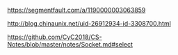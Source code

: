 https://segmentfault.com/a/1190000003063859

http://blog.chinaunix.net/uid-26912934-id-3308700.html

https://github.com/CyC2018/CS-Notes/blob/master/notes/Socket.md#select